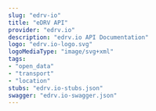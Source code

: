 ```yaml
---
slug: "edrv-io"
title: "eDRV API"
provider: "edrv.io"
description: "edrv.io API Documentation"
logo: "edrv.io-logo.svg"
logoMediaType: "image/svg+xml"
tags:
- "open_data"
- "transport"
- "location"
stubs: "edrv.io-stubs.json"
swagger: "edrv.io-swagger.json"
---
```

